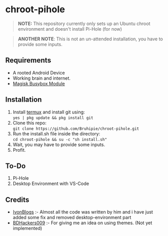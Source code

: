 # chroot-pihole
> **NOTE:** This repository currently only sets up an Ubuntu chroot environment and doesn't install Pi-Hole (for now)  

> **ANOTHER NOTE**: This is not an un-attended installation, you have to provide some inputs.

## Requirements
- A rooted Android Device
- Working brain and internet.
- [Magisk Busybox Module](https://github.com/Magisk-Modules-Alt-Repo/BuiltIn-BusyBox/releases)

## Installation
1. Install [termux](https://github.com/termux/termux-app/releases) and install git using:  
    `yes | pkg update && pkg install git`
2. Clone this repo:  
    `git clone https://github.com/Bruhipie/chroot-pihole.git`
3. Run the install.sh file inside the directory:  
    `cd chroot-pihole && su -c "sh install.sh"`
4. Wait, you may have to provide some inputs.
5. Profit.

## To-Do
1. Pi-Hole 
2. Desktop Environment with VS-Code

## Credits
- [IvonBlogs](https://ivonblog.com/en-us/posts/termux-chroot-ubuntu/) :-
Almost all the code was written by him and i have just added some fix and removed desktop-environment part
- [BDHackers009](https://github.com/modded-ubuntu/modded-ubuntu) :-
For giving me an idea on using themes. (Not yet implemented)